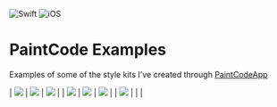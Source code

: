 ![Swift](https://img.shields.io/badge/Swift-5.0-orange) ![iOS](https://img.shields.io/badge/iOS-12.0-orange)

#  PaintCode Examples

Examples of some of the style kits I've created through [PaintCodeApp](https://www.paintcodeapp.com) 

| ![](Snapshots/Stars.gif)      | ![](Snapshots/Battery.gif)   | ![](Snapshots/InfinateWait.gif) |
| ![](Snapshots/DialPad01.gif)  | ![](Snapshots/DialPad02.gif) | ![](Snapshots/DialPad03.gif)    |
| ![](Snapshots/SpitImages.png) |                              |                                 |
